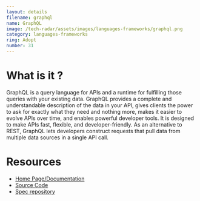 ```yaml
---
layout: details
filename: graphql
name: GraphQL
image: /tech-radar/assets/images/languages-frameworks/graphql.png
category: languages-frameworks
ring: Adopt
number: 31
---
```


# What is it ?
GraphQL is a query language for APIs and a runtime for fulfilling those queries with your existing data. GraphQL provides a complete and understandable description of the data in your API, gives clients the power to ask for exactly what they need and nothing more, makes it easier to evolve APIs over time, and enables powerful developer tools. It is designed to make APIs fast, flexible, and developer-friendly. As an alternative to REST, GraphQL lets developers construct requests that pull data from multiple data sources in a single API call.

# Resources
- [Home Page/Documentation](https://graphql.org/)
- [Source Code](https://github.com/graphql/graphql-js/)
- [Spec repository](https://github.com/graphql/graphql-spec)
